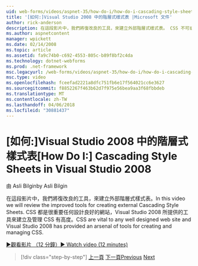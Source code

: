```yaml
---
uid: web-forms/videos/aspnet-35/how-do-i/how-do-i-cascading-style-sheets-in-visual-studio-2008
title: '[如何:]Visual Studio 2008 中的階層式樣式表 |Microsoft 文件'
author: rick-anderson
description: 在這段影片中，我們將復改良的工具，來建立外部階層式樣式表。 CSS 不可或缺任何設計良好的網站和 Visual Studio 2...
ms.author: aspnetcontent
manager: wpickett
ms.date: 02/14/2008
ms.topic: article
ms.assetid: fa9c74b0-c692-4553-805c-b89f8bf2c4da
ms.technology: dotnet-webforms
ms.prod: .net-framework
msc.legacyurl: /web-forms/videos/aspnet-35/how-do-i/how-do-i-cascading-style-sheets-in-visual-studio-2008
msc.type: video
ms.openlocfilehash: fceefad2221a8dfc751fb6e17f564021cc6e3627
ms.sourcegitcommit: f8852267f463b62d7f975e56bea9aa3f68fbbdeb
ms.translationtype: MT
ms.contentlocale: zh-TW
ms.lasthandoff: 04/06/2018
ms.locfileid: "30881437"
---
```

<a name="how-do-i-cascading-style-sheets-in-visual-studio-2008"></a><span data-ttu-id="b73a5-104">[如何:]Visual Studio 2008 中的階層式樣式表</span><span class="sxs-lookup"><span data-stu-id="b73a5-104">[How Do I:] Cascading Style Sheets in Visual Studio 2008</span></span>
====================
<span data-ttu-id="b73a5-105">由 Asli Bilgin</span><span class="sxs-lookup"><span data-stu-id="b73a5-105">by Asli Bilgin</span></span>

<span data-ttu-id="b73a5-106">在這段影片中，我們將復改良的工具，來建立外部階層式樣式表。</span><span class="sxs-lookup"><span data-stu-id="b73a5-106">In this video we will review the improved tools for creating external Cascading Style Sheets.</span></span> <span data-ttu-id="b73a5-107">CSS 都是很重要任何設計良好的網站，Visual Studio 2008 所提供的工具來建立及管理 CSS 有高度。</span><span class="sxs-lookup"><span data-stu-id="b73a5-107">CSS are vital to any well designed web site and Visual Studio 2008 has provided an arsenal of tools for creating and managing CSS.</span></span>

[<span data-ttu-id="b73a5-108">&#9654;觀看影片 （12 分鐘）</span><span class="sxs-lookup"><span data-stu-id="b73a5-108">&#9654; Watch video (12 minutes)</span></span>](https://channel9.msdn.com/Blogs/ASP-NET-Site-Videos/how-do-i-cascading-style-sheets-in-visual-studio-2008)

> [!div class="step-by-step"]
> <span data-ttu-id="b73a5-109">[上一頁](how-do-i-create-nested-master-page-in-visual-studio-2008.md)
> [下一頁](how-do-i-working-with-visual-studio-2008-net-framework.md)</span><span class="sxs-lookup"><span data-stu-id="b73a5-109">[Previous](how-do-i-create-nested-master-page-in-visual-studio-2008.md)
[Next](how-do-i-working-with-visual-studio-2008-net-framework.md)</span></span>
